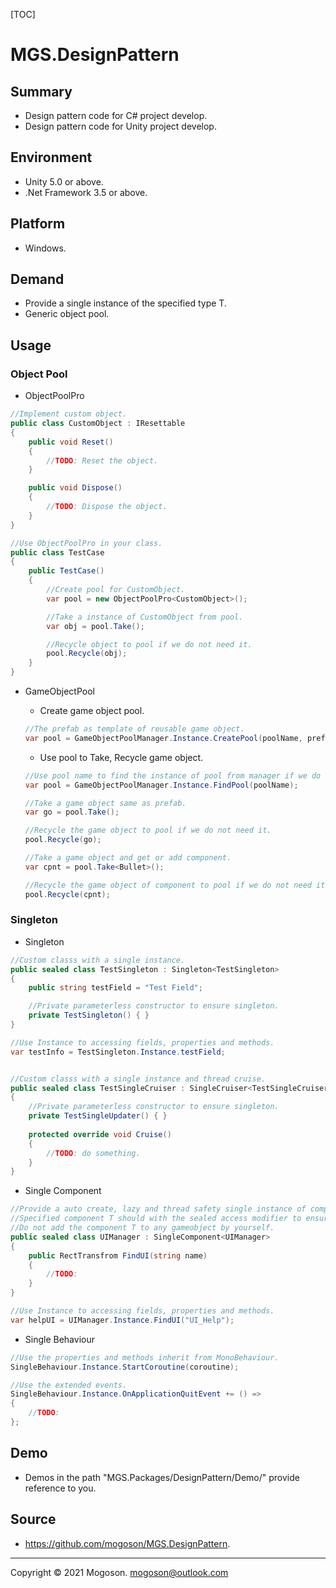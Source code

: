 [TOC]

# MGS.DesignPattern

## Summary
- Design pattern code for C# project develop.
- Design pattern code for Unity project develop.

## Environment
- Unity 5.0 or above.
- .Net Framework 3.5 or above.

## Platform
- Windows.

## Demand
- Provide a single instance of the specified type T.
- Generic object pool.

## Usage

### Object Pool

- ObjectPoolPro

```C#
//Implement custom object.
public class CustomObject : IResettable
{
    public void Reset()
    {
        //TODO: Reset the object.
    }

    public void Dispose()
    {
        //TODO: Dispose the object.
    }
}

//Use ObjectPoolPro in your class.
public class TestCase
{
    public TestCase()
    {
        //Create pool for CustomObject.
        var pool = new ObjectPoolPro<CustomObject>();

        //Take a instance of CustomObject from pool.
        var obj = pool.Take();

        //Recycle object to pool if we do not need it.
        pool.Recycle(obj);
    }
}
```

- GameObjectPool

  - Create game object pool.

  ```C#
  //The prefab as template of reusable game object.
  var pool = GameObjectPoolManager.Instance.CreatePool(poolName, prefab);
  ```

  - Use pool to Take, Recycle game object.

  ```C#
  //Use pool name to find the instance of pool from manager if we do not hold it.
  var pool = GameObjectPoolManager.Instance.FindPool(poolName);
  
  //Take a game object same as prefab.
  var go = pool.Take();
  
  //Recycle the game object to pool if we do not need it.
  pool.Recycle(go);
  
  //Take a game object and get or add component.
  var cpnt = pool.Take<Bullet>();
  
  //Recycle the game object of component to pool if we do not need it.
  pool.Recycle(cpnt);
  ```

### Singleton

- Singleton

```C#
//Custom classs with a single instance.
public sealed class TestSingleton : Singleton<TestSingleton>
{
    public string testField = "Test Field";

    //Private parameterless constructor to ensure singleton.
    private TestSingleton() { }
}

//Use Instance to accessing fields, properties and methods. 
var testInfo = TestSingleton.Instance.testField;


//Custom classs with a single instance and thread cruise.
public sealed class TestSingleCruiser : SingleCruiser<TestSingleCruiser>
{
    //Private parameterless constructor to ensure singleton.
    private TestSingleUpdater() { }
    
    protected override void Cruise()
    {
        //TODO: do something.
    }
}
```

- Single Component

```C#
//Provide a auto create, lazy and thread safety single instance of component T;
//Specified component T should with the sealed access modifier to ensure singleton.
//Do not add the component T to any gameobject by yourself.
public sealed class UIManager : SingleComponent<UIManager>
{
    public RectTransfrom FindUI(string name)
    {
        //TODO:
    }
}

//Use Instance to accessing fields, properties and methods. 
var helpUI = UIManager.Instance.FindUI("UI_Help");
```

- Single Behaviour

```C#
//Use the properties and methods inherit from MonoBehaviour.
SingleBehaviour.Instance.StartCoroutine(coroutine);

//Use the extended events.
SingleBehaviour.Instance.OnApplicationQuitEvent += () =>
{
    //TODO:
};
```

## Demo
- Demos in the path "MGS.Packages/DesignPattern/Demo/" provide reference to you.

## Source
- https://github.com/mogoson/MGS.DesignPattern.

------

Copyright © 2021 Mogoson.	mogoson@outlook.com